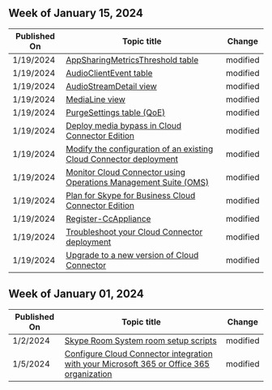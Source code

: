 <!-- This file is generated automatically each week. Changes made to this file will be overwritten.-->



## Week of January 15, 2024


| Published On |Topic title | Change |
|------|------------|--------|
| 1/19/2024 | [AppSharingMetricsThreshold table](/SkypeForBusiness/schema-reference/quality-of-experience-qoe-database-schema/appsharingmetricsthreshold) | modified |
| 1/19/2024 | [AudioClientEvent table](/SkypeForBusiness/schema-reference/quality-of-experience-qoe-database-schema/audioclientevent) | modified |
| 1/19/2024 | [AudioStreamDetail view](/SkypeForBusiness/schema-reference/quality-of-experience-qoe-database-schema/audiostreamdetail) | modified |
| 1/19/2024 | [MediaLine view](/SkypeForBusiness/schema-reference/quality-of-experience-qoe-database-schema/medialine) | modified |
| 1/19/2024 | [PurgeSettings table (QoE)](/SkypeForBusiness/schema-reference/quality-of-experience-qoe-database-schema/purgesettings-qoe) | modified |
| 1/19/2024 | [Deploy media bypass in Cloud Connector Edition](/SkypeForBusiness/skype-for-business-hybrid-solutions/plan-your-phone-system-cloud-pbx-solution/deploy-media-bypass-in-cloud-connector) | modified |
| 1/19/2024 | [Modify the configuration of an existing Cloud Connector deployment](/SkypeForBusiness/skype-for-business-hybrid-solutions/plan-your-phone-system-cloud-pbx-solution/modify-the-configuration-of-an-existing-cloud-connector-deployment) | modified |
| 1/19/2024 | [Monitor Cloud Connector using Operations Management Suite (OMS)](/SkypeForBusiness/skype-for-business-hybrid-solutions/plan-your-phone-system-cloud-pbx-solution/monitor-cloud-connector-using-operations-management-suite-oms) | modified |
| 1/19/2024 | [Plan for Skype for Business Cloud Connector Edition](/SkypeForBusiness/skype-for-business-hybrid-solutions/plan-your-phone-system-cloud-pbx-solution/plan-skype-for-business-cloud-connector-edition) | modified |
| 1/19/2024 | [Register-CcAppliance](/SkypeForBusiness/skype-for-business-hybrid-solutions/plan-your-phone-system-cloud-pbx-solution/register-ccappliance) | modified |
| 1/19/2024 | [Troubleshoot your Cloud Connector deployment](/SkypeForBusiness/skype-for-business-hybrid-solutions/plan-your-phone-system-cloud-pbx-solution/troubleshoot-your-cloud-connector-deployment) | modified |
| 1/19/2024 | [Upgrade to a new version of Cloud Connector](/SkypeForBusiness/skype-for-business-hybrid-solutions/plan-your-phone-system-cloud-pbx-solution/upgrade-to-a-new-version-of-cloud-connector) | modified |


## Week of January 01, 2024


| Published On |Topic title | Change |
|------|------------|--------|
| 1/2/2024 | [Skype Room System room setup scripts](/SkypeForBusiness/deploy/deploy-clients/room-setup-scripts) | modified |
| 1/5/2024 | [Configure Cloud Connector integration with your Microsoft 365 or Office 365 organization](/SkypeForBusiness/skype-for-business-hybrid-solutions/plan-your-phone-system-cloud-pbx-solution/configure-cloud-connector-integration-with-your-office-365-tenant) | modified |
